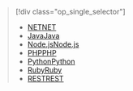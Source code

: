> [!div class="op_single_selector"]
> * [<span data-ttu-id="0d6f7-101">NET</span><span class="sxs-lookup"><span data-stu-id="0d6f7-101">NET</span></span>](../articles/service-bus-messaging/service-bus-dotnet-get-started-with-queues.md)
> * [<span data-ttu-id="0d6f7-102">Java</span><span class="sxs-lookup"><span data-stu-id="0d6f7-102">Java</span></span>](../articles/service-bus-messaging/service-bus-java-how-to-use-queues.md)
> * [<span data-ttu-id="0d6f7-103">Node.js</span><span class="sxs-lookup"><span data-stu-id="0d6f7-103">Node.js</span></span>](../articles/service-bus-messaging/service-bus-nodejs-how-to-use-queues.md)
> * [<span data-ttu-id="0d6f7-104">PHP</span><span class="sxs-lookup"><span data-stu-id="0d6f7-104">PHP</span></span>](../articles/service-bus-messaging/service-bus-php-how-to-use-queues.md)
> * [<span data-ttu-id="0d6f7-105">Python</span><span class="sxs-lookup"><span data-stu-id="0d6f7-105">Python</span></span>](../articles/service-bus-messaging/service-bus-python-how-to-use-queues.md)
> * [<span data-ttu-id="0d6f7-106">Ruby</span><span class="sxs-lookup"><span data-stu-id="0d6f7-106">Ruby</span></span>](../articles/service-bus-messaging/service-bus-ruby-how-to-use-queues.md)
> * [<span data-ttu-id="0d6f7-107">REST</span><span class="sxs-lookup"><span data-stu-id="0d6f7-107">REST</span></span>](../articles/service-bus-messaging/service-bus-brokered-tutorial-rest.md)
> 
> 

